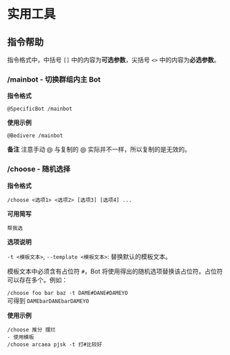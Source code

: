 # 实用工具

## 指令帮助

指令格式中，中括号 `[]` 中的内容为**可选参数**，尖括号 `<>` 中的内容为**必选参数**。

### /mainbot - 切换群组内主 Bot

**指令格式**

```:no-line-numbers
@SpecificBot /mainbot
```

**使用示例**

```:no-line-numbers
@Bedivere /mainbot
```

**备注**
注意手动 @ 与复制的 @ 实际并不一样，所以复制的是无效的。


### /choose - 随机选择

**指令格式**

```:no-line-numbers
/choose <选项1> <选项2> [选项3] [选项4] ...
```

**可用简写**

`帮我选`

**选项说明**

`-t <模板文本>`, `--template <模板文本>`: 替换默认的模板文本。

模板文本中必须含有占位符 `#`，Bot 将使用得出的随机选项替换该占位符。占位符可以存在多个。例如：

`/choose foo bar baz -t DAME#DANE#DAMEYO`  
可得到 `DAMEbarDANEbarDAMEYO`

**使用示例**

```:no-line-numbers
/choose 推分 摆烂
- 使用模板
/choose arcaea pjsk -t 打#比较好
```
